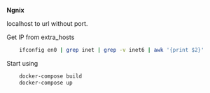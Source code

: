 **Ngnix**

localhost to url without port.

Get IP from extra_hosts

```bash
    ifconfig en0 | grep inet | grep -v inet6 | awk '{print $2}'
```

Start using

```bash
    docker-compose build
    docker-compose up
```